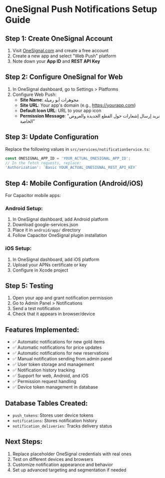 
# OneSignal Push Notifications Setup Guide

## Step 1: Create OneSignal Account
1. Visit [OneSignal.com](https://onesignal.com) and create a free account
2. Create a new app and select "Web Push" platform
3. Note down your **App ID** and **REST API Key**

## Step 2: Configure OneSignal for Web
1. In OneSignal dashboard, go to Settings > Platforms
2. Configure Web Push:
   - **Site Name**: مجوهرات أبو رميلة
   - **Site URL**: Your app's domain (e.g., https://yourapp.com)
   - **Default Icon URL**: URL to your app icon
   - **Permission Message**: "نريد إرسال إشعارات حول القطع الجديدة والعروض الخاصة"

## Step 3: Update Configuration
Replace the following values in `src/services/notificationService.ts`:

```typescript
const ONESIGNAL_APP_ID = 'YOUR_ACTUAL_ONESIGNAL_APP_ID';
// In the fetch requests, replace:
'Authorization': `Basic YOUR_ACTUAL_ONESIGNAL_REST_API_KEY`
```

## Step 4: Mobile Configuration (Android/iOS)
For Capacitor mobile apps:

### Android Setup:
1. In OneSignal dashboard, add Android platform
2. Download google-services.json
3. Place it in `android/app/` directory
4. Follow Capacitor OneSignal plugin installation

### iOS Setup:
1. In OneSignal dashboard, add iOS platform  
2. Upload your APNs certificate or key
3. Configure in Xcode project

## Step 5: Testing
1. Open your app and grant notification permission
2. Go to Admin Panel > Notifications
3. Send a test notification
4. Check that it appears in browser/device

## Features Implemented:
- ✅ Automatic notifications for new gold items
- ✅ Automatic notifications for price updates  
- ✅ Automatic notifications for new reservations
- ✅ Manual notification sending from admin panel
- ✅ User token storage and management
- ✅ Notification history tracking
- ✅ Support for web, Android, and iOS
- ✅ Permission request handling
- ✅ Device token management in database

## Database Tables Created:
- `push_tokens`: Stores user device tokens
- `notifications`: Stores notification history
- `notification_deliveries`: Tracks delivery status

## Next Steps:
1. Replace placeholder OneSignal credentials with real ones
2. Test on different devices and browsers
3. Customize notification appearance and behavior
4. Set up advanced targeting and segmentation if needed
